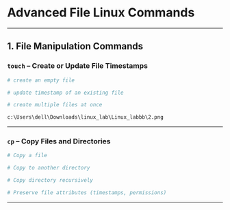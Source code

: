 # Advanced File Linux Commands

---

## **1. File Manipulation Commands**

### **`touch`** – Create or Update File Timestamps

```bash
# create an empty file

# update timestamp of an existing file

# create multiple files at once

c:\Users\dell\Downloads\linux_lab\Linux_labbb\2.png


```

---

### **`cp`** – Copy Files and Directories

```bash
# Copy a file

# Copy to another directory

# Copy directory recursively

# Preserve file attributes (timestamps, permissions)


```

---


